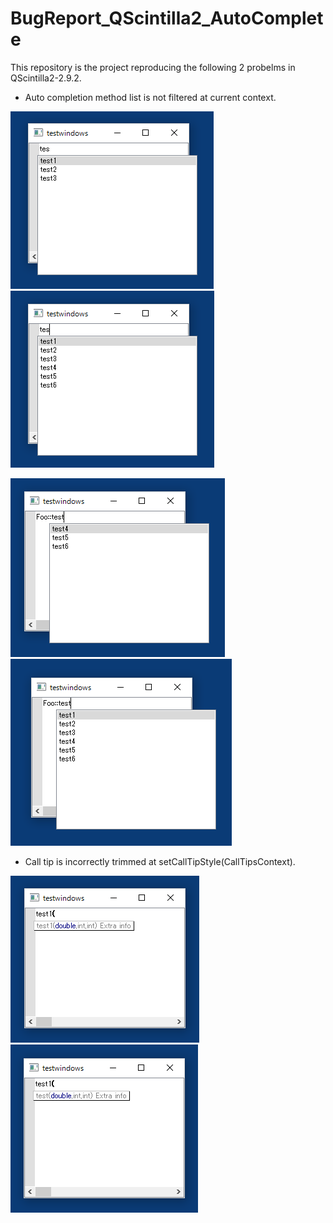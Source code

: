 # BugReport_QScintilla2_AutoComplete

This repository is the project reproducing the following 2 probelms in QScintilla2-2.9.2.

- Auto completion method list is not filtered at current context.


![Method completion1 (expected)](/images/method-completion-expected.png "Method completion1 (expected)")
![Method completion1 (current)](/images/method-completion-current.png "Method completion1 (current)")

![Method completion2 (expected)](/images/method-completion2-expected.png "Method completion2 (expected)")
![Method completion2 (current)](/images/method-completion2-current.png "Method completion2 (current)")

- Call tip is incorrectly trimmed at setCallTipStyle(CallTipsContext).

![Call tip (expected)](/images/calltip-expected.png "Call tip (expected)")
![Call tip (current)](/images/calltip-current.png "Call tip (current)")

